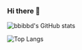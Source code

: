 ### Hi there 👋

![bbibbd's GitHub stats](https://github-readme-stats.vercel.app/api?username=bbibbd&show_icons=true&theme=highcontrast)

![Top Langs](https://github-readme-stats.vercel.app/api/top-langs/?username=bbibbd&layout=compact&theme=highcontrast)




<!--
**qpalzmm22/qpalzmm22** is a ✨ _special_ ✨ repository because its `README.md` (this file) appears on your GitHub profile.

Here are some ideas to get you started:

- 🔭 I’m currently working on ...
- 🌱 I’m currently learning ...
- 👯 I’m looking to collaborate on ...
- 🤔 I’m looking for help with ...
- 💬 Ask me about ...
- 📫 How to reach me: ...
- 😄 Pronouns: ...
- ⚡ Fun fact: ...
-->
